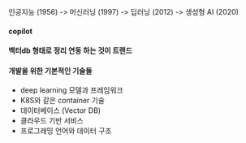
인공지능 (1956) -> 머신러닝 (1997) -> 딥러닝 (2012) -> 생성형 AI (2020)

#### copilot


#### 백터db 형태로 정리 연동 하는 것이 트랜드


#### 개발을 위한 기본적인 기술들
- deep learning 모델과 프레임워크
- K8S와 같은 container 기술
- 데이터베이스 (Vector DB)
- 클라우드 기반 서비스
- 프로그래밍 언어와 데이터 구조



